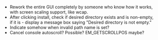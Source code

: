 * Rework the entire GUI completely by someone who know how it works, with screen scaling support, like wcap.
* After clicking install, check if desired directory exists and is non-empty, if it is - display a message box saying "Desired directory is not empty."
* Indicate somehow when invalid path name is set?
* Cancel console autoscroll? Possible? EM_GETSCROLLPOS maybe?
